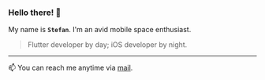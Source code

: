 ### Hello there! 👋

My name is **`Stefan`**. I'm an avid mobile space enthusiast.

> Flutter developer by day; iOS developer by night.

---

📫 You can reach me anytime via [mail](mailto:hi.zwett@gmail.com).
